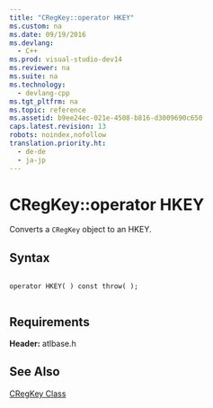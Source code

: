 ```yaml
---
title: "CRegKey::operator HKEY"
ms.custom: na
ms.date: 09/19/2016
ms.devlang: 
  - C++
ms.prod: visual-studio-dev14
ms.reviewer: na
ms.suite: na
ms.technology: 
  - devlang-cpp
ms.tgt_pltfrm: na
ms.topic: reference
ms.assetid: b9ee24ec-021e-4508-b816-d3009690c650
caps.latest.revision: 13
robots: noindex,nofollow
translation.priority.ht: 
  - de-de
  - ja-jp
---
```

# CRegKey::operator HKEY
Converts a `CRegKey` object to an HKEY.  
  
## Syntax  
  
```  
  
operator HKEY( ) const throw( );  
  
```  
  
## Requirements  
 **Header:** atlbase.h  
  
## See Also  
 [CRegKey Class](../vs140/CRegKey-Class.md)